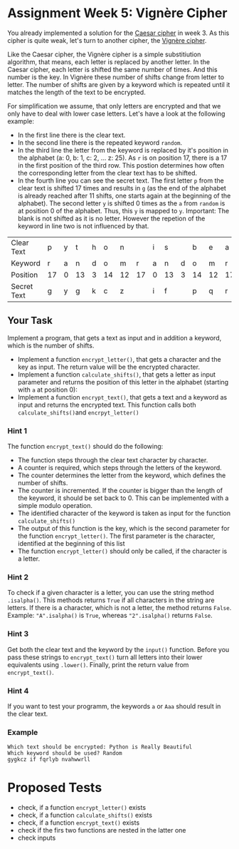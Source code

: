 # Assignment Week 5: Vignère Cipher
You already implemented a solution for the [Caesar cipher](https://en.wikipedia.org/wiki/Caesar_cipher) in week 3. As this cipher is quite weak, let's turn to another cipher, the [Vignère cipher](https://en.wikipedia.org/wiki/Vigen%C3%A8re_cipher). 

Like the Caesar cipher, the Vignère cipher is a simple substitiution algorithm, that means, each letter is replaced by another letter. In the Caesar cipher, each letter is shifted the same number of times. And this number is the key. In Vignère these number of shifts change from letter to letter. The number of shifts are given by a keyword which is repeated until it matches the length of the text to be encrypted.

For simplification we assume, that only letters are encrypted and that we only have to deal with lower case letters. Let's have a look at the following example: 
- In the first line there is the clear text. 
- In the second line there is the repeated keyword `random`. 
- In the third line the letter from the keyword is replaced by it's position in the alphabet (a: 0, b: 1, c: 2, ... z: 25). As `r` is on position 17, there is a 17 in the first position of the third row. This postion determines how often the corresponding letter from the clear text has to be shifted. 
- In the fourth line you can see the secret text. The first letter `p` from the clear text is shifted 17 times and results in `g` (as the end of the alphabet is already reached after 11 shifts, one starts again at the beginning of the alphabet). The second letter `y` is shifted 0 times as the `a` from `random` is at position 0 of the alphabet. Thus, this `y` is mapped to `y`. Important: The blank is not shifted as it is no letter. However the repetion of the keyword in line two is not influenced by that.

|   ||||||||||||||||||||
|---|---|---|---|---|---|---|---|---|---|---|---|---|---|---|---|---|---|---|---|
| Clear Text  |p|y|t|h|o|n| |i|s| |b|e|a|u|t|i|f|u|l|
| Keyword     |r|a|n|d|o|m|r|a|n|d|o|m|r|a|n|d|o|m|r|
| Position    |17|0|13|3|14|12|17|0|13|3|14|12|17|0|13|3|14|12|17|
| Secret Text |g|y|g|k|c|z| |i|f| |p|q|r|u|g|l|t|g|c|


## Your Task
Implement a program, that gets a text as input and in addition a keyword, which is the number of shifts. 
- Implement a function `encrypt_letter()`, that gets a character and the key as input. The return value will be the encrypted character.
- Implement a function `calculate_shifts()`, that gets a letter as input parameter and returns the position of this letter in the alphabet (starting with `a` at position 0):
- Implement a function `encrypt_text()`, that gets a text and a keyword as input and returns the encrypted text. This function calls both `calculate_shifts()`and `encrpyt_letter()`

### Hint 1
The function `encrypt_text()` should do the following:
- The function steps through the clear text character by character. 
- A counter is required, which steps through the letters of the keyword. 
- The counter determines the letter from the keyword, which defines the number of shifts.
- The counter is incremented. If the counter is bigger than the length of the keyword, it should be set back to 0. This can be implemented with a simple modulo operation.
- The identified character of the keyword is taken as input for the function `calculate_shifts()`
- The output of this function is the key, which is the second parameter for the function `encrypt_letter()`. The first parameter is the character, identified at the beginning of this list
- The function `encrypt_letter()` should only be called, if the character is a letter.

### Hint 2
To check if a given character is a letter, you can use the string method `.isalpha()`. This methods returns `True` if all characters in the string are letters. If there is a character, which is not a letter, the method returns `False`. Example: `"A".isalpha()` is `True`, whereas `"2".isalpha()` returns `False`. 

### Hint 3
Get both the clear text and the keyword by the `input()` function. Before you pass these strings to `encrypt_text()` turn all letters into their lower equivalents using `.lower()`. Finally, print the return value from `encrypt_text()`.

### Hint 4
If you want to test your programm, the keywords `a` or `Aaa` should result in the clear text.

### Example

    Which text should be encrypted: Python is Really Beautiful
    Which keyword should be used? Random
    gygkcz if fqrlyb nvahwwrll


# Proposed Tests
- check, if a function `encrypt_letter()` exists
- check, if a function `calculate_shifts()` exists
- check, if a function `encrypt_text()` exists
- check if the firs two functions are nested in the latter one
- check inputs